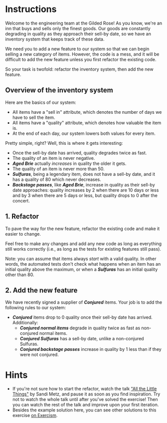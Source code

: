 # Instructions

Welcome to the engineering team at the Gilded Rose! As you know, we're an inn that buys and sells only the finest goods. Our goods are constantly degrading in quality as they approach their sell-by date, so we have an inventory system that keeps track of these data.

We need you to add a new feature to our system so that we can begin selling a new category of items. However, the code is a mess, and it will be difficult to add the new feature unless you first refactor the existing code.

So your task is twofold: refactor the inventory system, then add the new feature.

## Overview of the inventory system

Here are the basics of our system:

- All items have a "sell in" attribute, which denotes the number of days we have to sell the item.
- All items have a "quality" attribute, which denotes how valuable the item is.
- At the end of each day, our system lowers both values for every item.

Pretty simple, right? Well, this is where it gets interesting:

- Once the sell-by date has arrived, quality degrades twice as fast.
- The quality of an item is never negative.
- ***Aged Brie*** actually *increases* in quality the older it gets.
- The quality of an item is never more than 50.
- ***Sulfuras***, being a legendary item, does not have a sell-by date, and it has a quality of 80 which never decreases.
- ***Backstage passes***, like ***Aged Brie***, increase in quality as their sell-by date approaches: quality increases by 2 when there are 10 days or less and by 3 when there are 5 days or less, but quality drops to 0 after the concert.

## 1. Refactor

To pave the way for the new feature, refactor the existing code and make it easier to change.

Feel free to make any changes and add any new code as long as everything still works correctly (i.e., as long as the tests for existing features still pass).

Note: you can assume that items always *start* with a valid quality. In other words, the automated tests don't check what happens when an item has an initial quality above the maximum, or when a ***Sulfuras*** has an initial quality other than 80.

## 2. Add the new feature

We have recently signed a supplier of ***Conjured*** items. Your job is to add the following rules to our system:

- ***Conjured*** items drop to 0 quality once their sell-by date has arrived. Additionally:
  - ***Conjured normal items*** degrade in quality twice as fast as non-conjured normal items.
  - ***Conjured Sulfuras*** has a sell-by date, unlike a non-conjured Sulfuras.
  - ***Conjured backstage passes*** increase in quality by 1 less than if they were not conjured.

# Hints

- If you're not sure how to start the refactor, watch the talk ["All the Little Things"](https://www.youtube.com/watch?v=8bZh5LMaSmE) by Sandi Metz, and pause it as soon as you find inspiration. Try not to watch the whole talk until after you've solved the exercise! Then you can watch the rest of the talk and improve upon your first iteration.
- Besides the example solution here, you can see other solutions to this exercise [on Exercism](https://exercism.org/tracks/ruby/exercises/gilded-rose/solutions).
